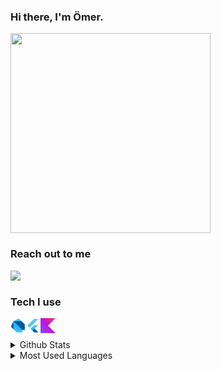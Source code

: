 

### Hi there, I'm Ömer.

<img src = "https://media.giphy.com/media/bGgsc5mWoryfgKBx1u/giphy.gif" align="center" width="320" height = "320">

### Reach out to me

[<img width="22" src="https://unpkg.com/simple-icons@v4/icons/linkedin.svg" align="left"/>][linkedin]

<br/>

### Tech I use

<img align="left" src= "https://raw.githubusercontent.com/github/explore/80688e429a7d4ef2fca1e82350fe8e3517d3494d/topics/dart/dart.png" width="24" height="24">

<img align="left" src= "https://raw.githubusercontent.com/github/explore/80688e429a7d4ef2fca1e82350fe8e3517d3494d/topics/flutter/flutter.png" width="24" height="24">

<img align="left" src= "https://raw.githubusercontent.com/github/explore/80688e429a7d4ef2fca1e82350fe8e3517d3494d/topics/kotlin/kotlin.png" width="24" height="24">

<br/>
<br/>

<details>
<summary> Github Stats </summary>
<img src= "https://github-readme-stats.vercel.app/api?username=omerrglsn&theme=tokyonight">
</details>

<details>
<summary> Most Used Languages </summary>
<img src= "https://github-readme-stats.vercel.app/api/top-langs/?username=anuraghazra&layout=compact&theme=tokyonight">
</details>

[linkedin]: https://www.linkedin.com/in/%C3%B6mer-faruk-g%C3%BCl%C5%9Fen-280a77216/
